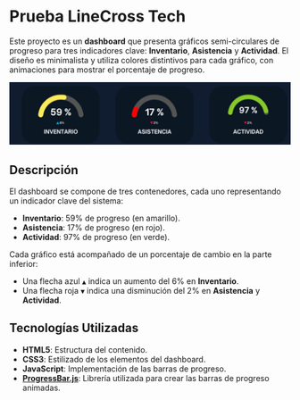 # Prueba LineCross Tech

Este proyecto es un **dashboard** que presenta gráficos semi-circulares de progreso para tres indicadores clave: **Inventario**, **Asistencia** y **Actividad**. El diseño es minimalista y utiliza colores distintivos para cada gráfico, con animaciones para mostrar el porcentaje de progreso.

![Imagen del referencia](./images/REFERENCE.png)

## Descripción

El dashboard se compone de tres contenedores, cada uno representando un indicador clave del sistema:

- **Inventario**: 59% de progreso (en amarillo).
- **Asistencia**: 17% de progreso (en rojo).
- **Actividad**: 97% de progreso (en verde).

Cada gráfico está acompañado de un porcentaje de cambio en la parte inferior:

- Una flecha azul `▲` indica un aumento del 6% en **Inventario**.
- Una flecha roja `▼` indica una disminución del 2% en **Asistencia** y **Actividad**.

## Tecnologías Utilizadas

- **HTML5**: Estructura del contenido.
- **CSS3**: Estilizado de los elementos del dashboard.
- **JavaScript**: Implementación de las barras de progreso.
- **[ProgressBar.js](https://kimmobrunfeldt.github.io/progressbar.js/)**: Librería utilizada para crear las barras de progreso animadas.
